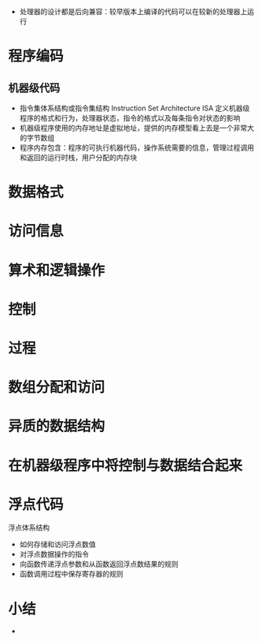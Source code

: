 
* 处理器的设计都是后向兼容：较早版本上编译的代码可以在较新的处理器上运行

# 程序编码

## 机器级代码

* 指令集体系结构或指令集结构 Instruction Set Architecture ISA 定义机器级程序的格式和行为，处理器状态，指令的格式以及每条指令对状态的影响
* 机器级程序使用的内存地址是虚拟地址，提供的内存模型看上去是一个非常大的字节数组
* 程序内存包含：程序的可执行机器代码，操作系统需要的信息，管理过程调用和返回的运行时栈，用户分配的内存块

# 数据格式



# 访问信息



# 算术和逻辑操作



# 控制



# 过程



# 数组分配和访问



# 异质的数据结构



# 在机器级程序中将控制与数据结合起来



# 浮点代码

浮点体系结构

* 如何存储和访问浮点数值
* 对浮点数据操作的指令
* 向函数传递浮点参数和从函数返回浮点数结果的规则
* 函数调用过程中保存寄存器的规则

# 小结

* 
